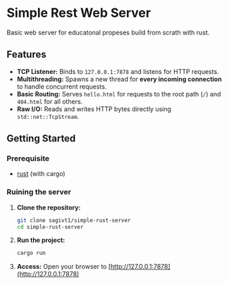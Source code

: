 # Simple Rest Web Server

Basic web server for educatonal propeses build from scrath with rust.

## Features

- **TCP Listener:** Binds to `127.0.0.1:7878` and listens for HTTP requests.
- **Multithreading:** Spawns a new thread for **every incoming connection** to handle concurrent requests.
- **Basic Routing:** Serves `hello.html` for requests to the root path (`/`) and `404.html` for all others.
- **Raw I/O:** Reads and writes HTTP bytes directly using `std::net::TcpStream`.

## Getting Started

### Prerequisite
- [rust](https://rust-lang.org/) (with cargo)

### Ruining the server

1. **Clone the repository:**
   ```bash
   git clone sagivt1/simple-rust-server
   cd simple-rust-server
2. **Run the project:**
   ```bash
   cargo run
3. **Access:**
   Open your browser to [http://127.0.0.1:7878](http://127.0.0.1:7878)